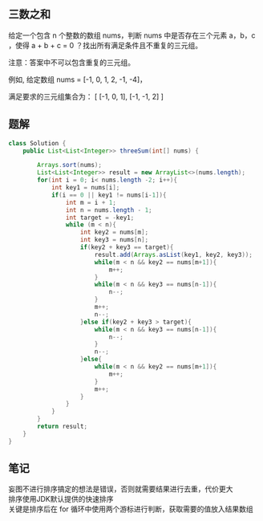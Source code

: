 ## 三数之和

给定一个包含 n 个整数的数组 nums，判断 nums 中是否存在三个元素 a，b，c ，使得 a + b + c = 0 ？找出所有满足条件且不重复的三元组。

注意：答案中不可以包含重复的三元组。

例如, 给定数组 nums = [-1, 0, 1, 2, -1, -4]，

满足要求的三元组集合为：
[
  [-1, 0, 1],
  [-1, -1, 2]
]


## 题解

```java
class Solution {
    public List<List<Integer>> threeSum(int[] nums) {

        Arrays.sort(nums);
        List<List<Integer>> result = new ArrayList<>(nums.length);
        for(int i = 0; i< nums.length -2; i++){
            int key1 = nums[i];
            if(i == 0 || key1 != nums[i-1]){
                int m = i + 1;
                int n = nums.length - 1;
                int target = -key1;
                while (m < n){
                    int key2 = nums[m];
                    int key3 = nums[n];
                    if(key2 + key3 == target){
                        result.add(Arrays.asList(key1, key2, key3));
                        while(m < n && key2 == nums[m+1]){
                            m++;
                        }
                        while(m < n && key3 == nums[n-1]){
                            n--;
                        }
                        m++;
                        n--;
                    }else if(key2 + key3 > target){
                        while(m < n && key3 == nums[n-1]){
                            n--;
                        }
                        n--;
                    }else{
                        while(m < n && key2 == nums[m+1]){
                            m++;
                        }
                        m++;
                    }
                }
            }
        }
        return result;
    }
}
```

## 笔记

妄图不进行排序搞定的想法是错误，否则就需要结果进行去重，代价更大    
排序使用JDK默认提供的快速排序    
关键是排序后在 for 循环中使用两个游标进行判断，获取需要的值放入结果数组    
